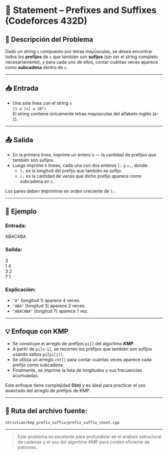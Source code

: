 # 📝 Statement – Prefixes and Suffixes (Codeforces 432D)

## 🧩 Descripción del Problema

Dado un string `s` compuesto por letras mayúsculas, se desea encontrar todos los **prefijos** de `s` que también son **sufijos** (sin ser el string completo necesariamente), y para cada uno de ellos, contar cuántas veces aparece como **subcadena** dentro de `s`.

---

## 📥 Entrada

- Una sola línea con el string `s`  
  `(1 ≤ |s| ≤ 10⁵)`  
  El string contiene únicamente letras mayúsculas del alfabeto inglés (`A`–`Z`).

---

## 📤 Salida

- En la primera línea, imprime un entero `k` — la cantidad de prefijos que también son sufijos.
- Luego imprime `k` líneas, cada una con dos enteros `lᵢ` y `cᵢ`, donde:
  - `lᵢ` es la longitud del prefijo que también es sufijo.
  - `cᵢ` es la cantidad de veces que dicho prefijo aparece como subcadena en `s`.

Los pares deben imprimirse en orden creciente de `lᵢ`.

---

## 🧠 Ejemplo

### Entrada:
ABACABA  

### Salida:
3  
1 4  
3 2  
7 1  

### Explicación:
- `"A"` (longitud 1) aparece 4 veces.
- `"ABA"` (longitud 3) aparece 2 veces.
- `"ABACABA"` (longitud 7) aparece 1 vez.

---

## 💡 Enfoque con KMP

- Se construye el arreglo de prefijos `pi[]` del algoritmo **KMP**.
- A partir de `pi[n-1]`, se recorren los prefijos que también son sufijos usando saltos `pi[pi[i]]`.
- Se utiliza un arreglo `cnt[]` para contar cuántas veces aparece cada prefijo como subcadena.
- Finalmente, se imprime la lista de longitudes y sus frecuencias acumuladas.

Este enfoque tiene complejidad **O(n)** y es ideal para practicar el uso avanzado del arreglo de prefijos de KMP.

---

## 🧵 Ruta del archivo fuente:

`christian/kmp_prefix_suffix/prefix_suffix_count.cpp`

---

> Este problema es excelente para profundizar en el análisis estructural de cadenas y el uso del algoritmo KMP para conteo eficiente de patrones.